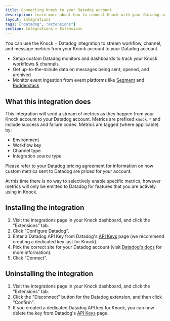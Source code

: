 ```yaml
---
title: Connecting Knock to your Datadog account
description: Learn more about how to connect Knock with your Datadog account.
layout: integrations
tags: ["datadog", "extensions"]
section: Integrations > Extensions
---
```


You can use the Knock + Datadog integration to stream workflow, channel, and message metrics from your Knock account to your Datadog account.

- Setup custom Datadog monitors and dashboards to track your Knock workflows & channels
- Get up-to-the-minute data on messages being sent, opened, and archived
- Monitor event ingestion from event platforms like [Segment](/integrations/sources/segment) and [Rudderstack](/integrations/sources/rudderstack)

## What this integration does

This integration will send a stream of metrics as they happen from your Knock account to your Datadog account. Metrics are prefixed `knock.*` and include success and failure codes. Metrics are tagged (where applicable) by:

- Environment
- Workflow key
- Channel type
- Integration source type

Please refer to your Datadog pricing agreement for information on how custom metrics sent to Datadog are priced for your account.

At this time there is no way to selectively enable specific metrics, however metrics will only be emitted to Datadog for features that you are actively using in Knock.

## Installing the integration

1. Visit the integrations page in your Knock dashboard, and click the "Extensions" tab.
2. Click "Configure Datadog".
3. Enter a Datadog API Key from Datadog's [API Keys](https://app.datadoghq.com/organization-settings/api-keys) page (we recommend creating a dedicated key just for Knock).
4. Pick the correct site for your Datadog account (visit [Datadog's docs](https://docs.datadoghq.com/getting_started/site/) for more information).
5. Click "Connect".

## Uninstalling the integration

1. Visit the integrations page in your Knock dashboard, and click the "Extensions" tab.
2. Click the "Disconnect" button for the Datadog extension, and then click "Confirm".
3. If you created a dedicated Datadog API key for Knock, you can now delete the key from Datadog's [API Keys](https://app.datadoghq.com/organization-settings/api-keys) page.
